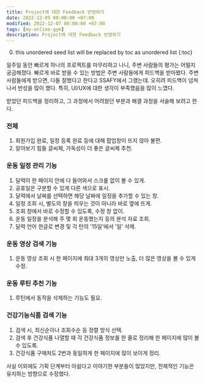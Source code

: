 ```yaml
---
title: Project에 대한 Feedback 반영하기
date: 2022-12-05 00:00:00 +07:00
modified: 2022-12-07 00:00:00 +07:00
tags: [my-online-gym]
description: Project에 대한 Feedback 반영하기
---
```

0. this unordered seed list will be replaced by toc as unordered list
{:toc}

일주일 동안 빠르게 하나의 프로젝트를 마무리하고 나니, 주변 사람들의 평가는 어떨지 궁금해졌다. 빠르게 바로 받을 수 있는 방법은 주변 사람들에게 피드백을 받아봤다. 주변 사람들에게 받으면, 다들 잘했다고 한다고 SSAFY에서 그랬는데. 오히려 피드백이 넘쳐나서 반성을 많이 했다. 특히, UI/UX에 대한 생각이 부족했음을 많이 느꼈다.

받았던 피드백을 정리하고, 그 과정에서 어려웠던 부분과 해결 과정을 서술해 보려고 한다.

### 전체
1. 회원가입 완료, 일정 등록 완료 등에 대해 팝업창이 뜨지 않아 불편.
2. 알아보기 힘들 글씨체, 가독성이 더 좋은 글씨체 추천.

### 운동 일정 관리 기능
1. 달력이 한 페이지 안에 다 들어와서 스크롤 없이 볼 수 있게.
2. 공휴일은 구분할 수 있게 다른 색으로 표시.
3. 달력에서 날짜를 선택하면 해당 날짜에 일정을 추가할 수 있는 창.
4. 일정 조회 시, 별도의 창을 띄우는 것이 아니라 바로 옆에 뜨게.
5. 조회 창에서 바로 수정할 수 있도록, 수정 창 없이.
6. 운동 일정을 분석해 주 몇 회 운동했는지 등의 분석 자료 조회.
7. 달력 언어 한글로 변경 및 각 탄의 '15일'에서 '일' 삭제.

### 운동 영상 검색 기능
1. 운동 영상 조회 시 한 페이지에 최대 3개의 영상만 노출, 더 많은 영상을 볼 수 있게 수정.

### 운동 루틴 추천 기능
1. 루틴에서 동작을 삭제하는 기능도 필요.

### 건강기능식품 검색 기능
1. 검색 시, 최신순이나 조회수순 등 정렬 방식 선택.
2. 검색 후 건강식품 나열할 때 각 건강식품 정보를 한 줄로 정리해 한 페이지에 많이 볼 수 있도록.
3. 건강식품 구매처도 2번과 동일하게 한 페이지에 많이 보이게 정리.

사실 이외에도 기획 단계부터 아쉽다고 이야기한 부분들이 많았지만, 전체적인 기능은 유지하는 방향으로 수정했다. 
